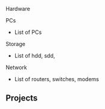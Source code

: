 
Hardware

PCs
- List of PCs

Storage
- List of hdd, sdd,

Network
- List of routers, switches, modems

Projects
- 

